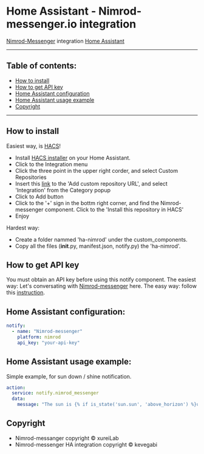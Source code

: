 # Home Assistant - Nimrod-messenger.io integration
[Nimrod-Messenger](https://https://www.nimrod-messenger.io/) integration [Home Assistant](https://www.home-assistant.io/)

------------

## Table of contents:
- [How to install](#how-to-install)
- [How to get API key](#how-to-get-api-key)
- [Home Assistant configuration](#home-assinstant-configuration)
- [Home Assistant usage example](#home-assistant-usage-example)
- [Copyright](#copyright)

------------

## How to install
Easiest way, is [HACS](https://hacs.xyz/)!
- Install [HACS installer](https://hacs.xyz/docs/installation/manual) on your Home Assistant.
- Click to the Integration menu
- Click the three point in the upper right corder, and select Custom Repositories
- Insert this [link](https://github.com/kevegabi/ha-nimrod/) to the 'Add custom repository URL', and select 'Integration' from the Category popup
- Click to Add button
- Click to the '+' sign in the bottm right corner, and find the Nimrod-messenger component. Click to the 'Install this repository in HACS'
- Enjoy

Hardest way:
- Create a folder nammed 'ha-nimrod' under the custom_components. 
- Copy all the files (__init__.py, manifest.json, notify.py) the 'ha-nimrod'.

## How to get API key
You must obtain an API key before using this notify component. The easiest way: Let's conversating with [Nimrod-messenger](https://m.me/251459615313202) here. The easy way: follow this [instruction](https://www.nimrod-messenger.io/).

## Home Assistant configuration:
```yaml
notify:
  - name: "Nimrod-messenger"
    platform: nimrod
    api_key: "your-api-key"
```

## Home Assistant usage example:
Simple example, for sun down / shine notification.
```yaml
action:
  service: notify.nimrod_messenger
  data:
    message: "The sun is {% if is_state('sun.sun', 'above_horizon') %}up{% else %}down{% endif %}!"
```
## Copyright
- Nimrod-messanger copyright © xureiLab
- Nimrod-messenger HA integration copyright © kevegabi
